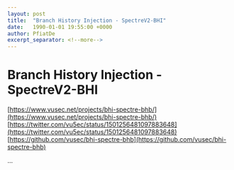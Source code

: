 ```yaml
---
layout: post
title:  "Branch History Injection - SpectreV2-BHI"
date:   1990-01-01 19:55:00 +0000
author: PfiatDe
excerpt_separator: <!--more-->
---
```


# Branch History Injection - SpectreV2-BHI
[https://www.vusec.net/projects/bhi-spectre-bhb/](https://www.vusec.net/projects/bhi-spectre-bhb/)
[https://twitter.com/vu5ec/status/1501256481097883648](https://twitter.com/vu5ec/status/1501256481097883648)
[https://github.com/vusec/bhi-spectre-bhb](https://github.com/vusec/bhi-spectre-bhb)

...
<!--more-->
